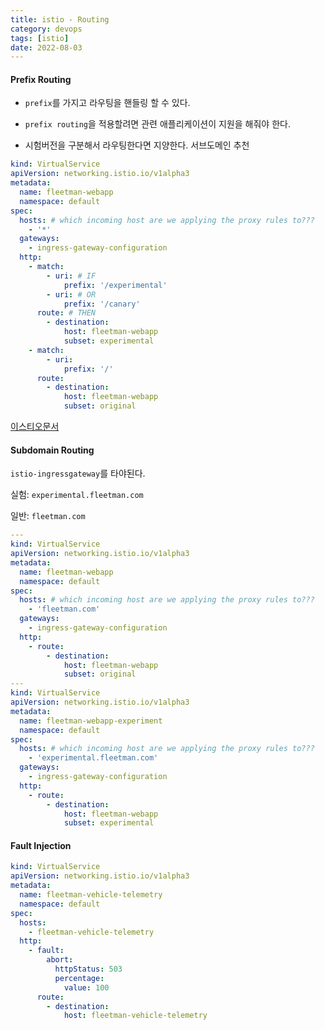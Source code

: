 ```yaml
---
title: istio - Routing
category: devops
tags: [istio]
date: 2022-08-03
---
```


#### Prefix Routing

- `prefix`를 가지고 라우팅을 핸들링 할 수 있다.

- `prefix routing`을 적용할려면 관련 애플리케이션이 지원을 해줘야 한다.
- 시험버전을 구분해서 라우팅한다면 지양한다. 서브도메인 추천

```yaml
kind: VirtualService
apiVersion: networking.istio.io/v1alpha3
metadata:
  name: fleetman-webapp
  namespace: default
spec:
  hosts: # which incoming host are we applying the proxy rules to???
    - '*'
  gateways:
    - ingress-gateway-configuration
  http:
    - match:
        - uri: # IF
            prefix: '/experimental'
        - uri: # OR
            prefix: '/canary'
      route: # THEN
        - destination:
            host: fleetman-webapp
            subset: experimental
    - match:
        - uri:
            prefix: '/'
      route:
        - destination:
            host: fleetman-webapp
            subset: original
```

[이스티오문서](https://istio.io/latest/docs/reference/config/networking/virtual-service/)

#### Subdomain Routing

`istio-ingressgateway`를 타야된다.

실험: `experimental.fleetman.com`

일반: `fleetman.com`

```yaml
---
kind: VirtualService
apiVersion: networking.istio.io/v1alpha3
metadata:
  name: fleetman-webapp
  namespace: default
spec:
  hosts: # which incoming host are we applying the proxy rules to???
    - 'fleetman.com'
  gateways:
    - ingress-gateway-configuration
  http:
    - route:
        - destination:
            host: fleetman-webapp
            subset: original
---
kind: VirtualService
apiVersion: networking.istio.io/v1alpha3
metadata:
  name: fleetman-webapp-experiment
  namespace: default
spec:
  hosts: # which incoming host are we applying the proxy rules to???
    - 'experimental.fleetman.com'
  gateways:
    - ingress-gateway-configuration
  http:
    - route:
        - destination:
            host: fleetman-webapp
            subset: experimental
```

#### Fault Injection

```yaml
kind: VirtualService
apiVersion: networking.istio.io/v1alpha3
metadata:
  name: fleetman-vehicle-telemetry
  namespace: default
spec:
  hosts:
    - fleetman-vehicle-telemetry
  http:
    - fault:
        abort:
          httpStatus: 503
          percentage:
            value: 100
      route:
        - destination:
            host: fleetman-vehicle-telemetry
```
